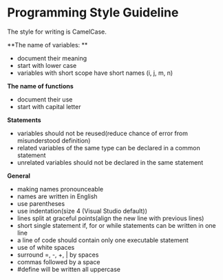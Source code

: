 Programming Style Guideline
==================

The style for writing is CamelCase.

**The name of variables: **
*	document their meaning
*	start with lower case 
*	variables with short scope have short names (i, j, m, n)

**The name of functions**
*	document their use
*	start with capital letter

**Statements**
*	variables should not be reused(reduce chance of error from misunderstood definition)
*	related variables of the same type can be declared in a common statement
*	unrelated variables should not be declared in the same statement

**General**
*	making names pronounceable
*	names are written in English
*	use parentheses
*	use indentation(size 4 (Visual Studio default))
*	lines split at graceful points(align the new line with previous lines)
*	short single statement if, for or while statements can be written in one line
*	a line of code should contain only one executable statement
*	use of white spaces
*	surround =, -, +, | by spaces
*	commas followed by a space
*	#define will be written all uppercase
